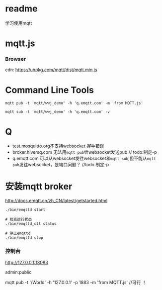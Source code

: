 # readme
学习使用mqtt

# mqtt.js

### Browser
cdn: https://unpkg.com/mqtt/dist/mqtt.min.js


# Command Line Tools
```
mqtt pub -t 'mqtt/wwj_demo' -h 'q.emqtt.com' -m 'from MQTT.js'

mqtt sub -t 'mqtt/wwj_demo' -h 'q.emqtt.com' -v
```

# Q
*  test.mosquitto.org不支持websocket 握手错误
*  broker.hivemq.com 无法用`mqtt pub`给websocket发送pub // todo:制定-p
*  q.emqtt.com 可以从websocket发往websocket和`mqtt sub`,但不能从`mqtt pub`发往websocket，是端口问题？ //todo 制定-p


# 安装mqtt broker
http://docs.emqtt.cn/zh_CN/latest/getstarted.html

```
./bin/emqttd start

# 检查运行状态
./bin/emqttd_ctl status

# 停止emqttd
./bin/emqttd stop

```

### 控制台
http://127.0.0.1:18083


admin:public

mqtt pub -t '/World' -h '127.0.0.1' -p 1883 -m 'from MQTT.js' //可行 ！